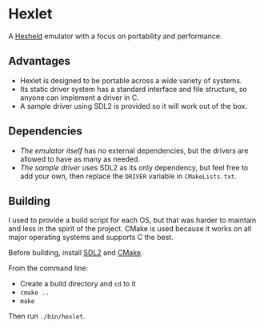 # Hexlet
A [Hexheld](https://github.com/Hexheld) emulator with a focus on portability and performance.

## Advantages
- Hexlet is designed to be portable across a wide variety of systems. 
- Its static driver system has a standard interface and file structure, so anyone can implement a driver in C.
- A sample driver using SDL2 is provided so it will work out of the box.

## Dependencies
- *The emulator itself* has no external dependencies, but the drivers are allowed to have as many as needed.
- *The sample driver* uses SDL2 as its only dependency, but feel free to add your own, then replace the `DRIVER` variable in `CMakeLists.txt`.

## Building
I used to provide a build script for each OS, but that was harder to maintain and less in the spirit of the project.
CMake is used because it works on all major operating systems and supports C the best.


Before building, install [SDL2](https://libsdl.org/) and [CMake](https://cmake.org/).

From the command line:
- Create a build directory and `cd` to it
- `cmake ..`
- `make`

Then run `./bin/hexlet`.
